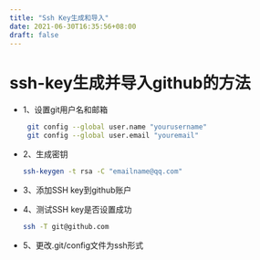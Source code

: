 ```yaml
---
title: "Ssh Key生成和导入"
date: 2021-06-30T16:35:56+08:00
draft: false
---
```


# ssh-key生成并导入github的方法

+ 1、设置git用户名和邮箱

  ```bash
   git config --global user.name "yourusername"
   git config --global user.email "youremail"
  ```

  

+ 2、生成密钥

  ```bash
  ssh-keygen -t rsa -C "emailname@qq.com"
  ```

  

+ 3、添加SSH key到github账户

+ 4、测试SSH key是否设置成功

  ```bash
  ssh -T git@github.com
  ```

+ 5、更改.git/config文件为ssh形式
